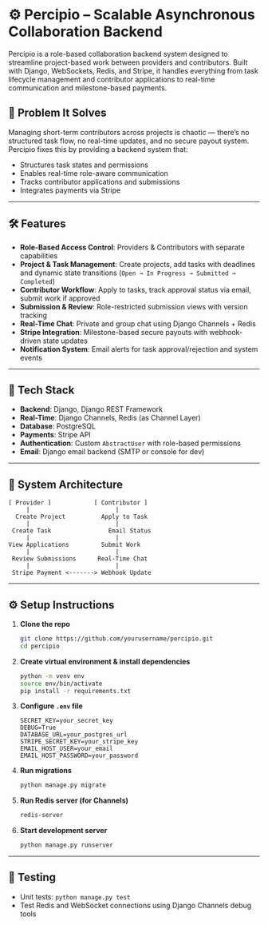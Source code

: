 # ⚙️ Percipio – Scalable Asynchronous Collaboration Backend

Percipio is a role-based collaboration backend system designed to streamline project-based work between providers and contributors. Built with Django, WebSockets, Redis, and Stripe, it handles everything from task lifecycle management and contributor applications to real-time communication and milestone-based payments.


## 🚩 Problem It Solves

Managing short-term contributors across projects is chaotic — there’s no structured task flow, no real-time updates, and no secure payout system. Percipio fixes this by providing a backend system that:

- Structures task states and permissions
- Enables real-time role-aware communication
- Tracks contributor applications and submissions
- Integrates payments via Stripe

---

## 🛠️ Features

- **Role-Based Access Control**: Providers & Contributors with separate capabilities
- **Project & Task Management**: Create projects, add tasks with deadlines and dynamic state transitions (`Open → In Progress → Submitted → Completed`)
- **Contributor Workflow**: Apply to tasks, track approval status via email, submit work if approved
- **Submission & Review**: Role-restricted submission views with version tracking
- **Real-Time Chat**: Private and group chat using Django Channels + Redis
- **Stripe Integration**: Milestone-based secure payouts with webhook-driven state updates
- **Notification System**: Email alerts for task approval/rejection and system events

---

## 🧱 Tech Stack

- **Backend**: Django, Django REST Framework  
- **Real-Time**: Django Channels, Redis (as Channel Layer)  
- **Database**: PostgreSQL  
- **Payments**: Stripe API  
- **Authentication**: Custom `AbstractUser` with role-based permissions  
- **Email**: Django email backend (SMTP or console for dev)

---

## 📐 System Architecture

```plaintext
[ Provider ]            [ Contributor ]
     |                        |
  Create Project          Apply to Task
     |                        |
 Create Task                Email Status
     |                        |
View Applications         Submit Work
     |                        |
 Review Submissions      Real-Time Chat
     |                        |
 Stripe Payment <-------> Webhook Update
````



---

## ⚙️ Setup Instructions

1. **Clone the repo**

   ```bash
   git clone https://github.com/yourusername/percipio.git
   cd percipio
   ```

2. **Create virtual environment & install dependencies**

   ```bash
   python -m venv env
   source env/bin/activate
   pip install -r requirements.txt
   ```

3. **Configure `.env` file**

   ```env
   SECRET_KEY=your_secret_key
   DEBUG=True
   DATABASE_URL=your_postgres_url
   STRIPE_SECRET_KEY=your_stripe_key
   EMAIL_HOST_USER=your_email
   EMAIL_HOST_PASSWORD=your_password
   ```

4. **Run migrations**

   ```bash
   python manage.py migrate
   ```

5. **Run Redis server (for Channels)**

   ```bash
   redis-server
   ```

6. **Start development server**

   ```bash
   python manage.py runserver
   ```

---

## 🧪 Testing

* Unit tests: `python manage.py test`
* Test Redis and WebSocket connections using Django Channels debug tools




